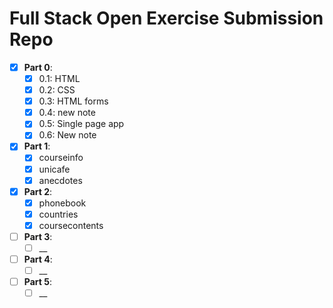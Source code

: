 # Full Stack Open Exercise Submission Repo
- [x] **Part 0**:
  - [x] 0.1: HTML
  - [x] 0.2: CSS
  - [x] 0.3: HTML forms
  - [x] 0.4: new note
  - [x] 0.5: Single page app
  - [x] 0.6: New note
- [x] **Part 1**:
  - [x] courseinfo
  - [x] unicafe
  - [x] anecdotes
- [x] **Part 2**:
  - [x] phonebook
  - [x] countries
  - [x] coursecontents
- [ ] **Part 3**:
  - [ ] __
- [ ] **Part 4**:
  - [ ] __
- [ ] **Part 5**:
  - [ ] __
